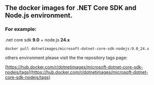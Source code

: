 ## The docker images for .NET Core SDK and Node.js environment.

### For example:
.net core sdk **9.0** + node.js **24.x**

    docker pull dotnetimages/microsoft-dotnet-core-sdk-nodejs:9.0_24.x
others environment please visit the the repository tags page:

[https://hub.docker.com/r/dotnetimages/microsoft-dotnet-core-sdk-nodejs/tags](https://hub.docker.com/r/dotnetimages/microsoft-dotnet-core-sdk-nodejs/tags)

